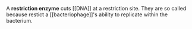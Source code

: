 A **restriction enzyme** cuts [[DNA]] at a restriction site. They are so called because restict a [[bacteriophage]]'s ability to replicate within the bacterium.